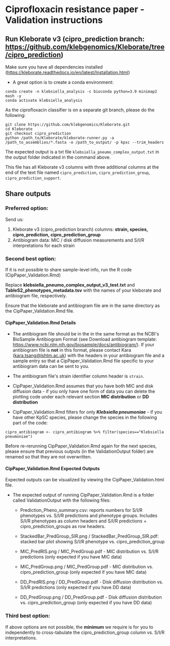 # Ciprofloxacin resistance paper - Validation instructions

## Run Kleborate v3 (cipro_prediction branch: https://github.com/klebgenomics/Kleborate/tree/cipro_prediction)

Make sure you have all dependencies installed (https://kleborate.readthedocs.io/en/latest/Installation.html)

- A great option is to create a conda environment:

```
conda create -n klebsiella_analysis -c bioconda python=3.9 minimap2 mash -y
conda activate klebsiella_analysis
```

As the ciprofloxacin classifier is on a separate git branch, please do the following: 

```
git clone https://github.com/klebgenomics/Kleborate.git
cd Kleborate
git checkout cipro_prediction
python /path_to/Kleborate/kleborate-runner.py -a /path_to_assemblies/*.fasta -o /path_to_output/ -p kpsc --trim_headers
```

The expected output is a txt file `klebsiella_pneumo_complex_output.txt` in the output folder indicated in the command above. 

This file has all Kleborate v3 columns with three additional columns at the end of the text file named `cipro_prediction`, `cipro_prediction_group`, `cipro_prediction_support`.


## Share outputs

### Preferred option: 

Send us:
1. Kleborate v3 (cipro_prediction branch) columns: **strain, species, cipro_prediction, cipro_prediction_group**
2. Antibiogram data: MIC / disk diffusion measurements and S/I/R interpretations for each strain

### Second best option:

If it is not possible to share sample-level info, run the R code (CipPaper_Validation.Rmd)

Replace **klebsiella_pneumo_complex_output_v3_test.txt** and **TableS2_phenotypes_metadata.tsv** with the names of your kleborate and antibiogram file, respectively. 

Ensure that the kleborate and antibiogram file are in the same directory as the CipPaper_Validation.Rmd file. 

#### CipPaper_Validation.Rmd Details

- The antibiogram file should be in the in the same format as the NCBI's BioSample Antibiogram Format (see Download antibiogram template: https://www.ncbi.nlm.nih.gov/biosample/docs/antibiogram/).
If your antibiogram file is **not** in this format, please contact Kara (kara.tsang@lshtm.ac.uk) with the headers in your antibiogram file and a sample entry so that a CipPaper_Validation.Rmd file specific to your antibiogram data can be sent to you.

- The antibiogram file's strain identifier column header is `strain`. 

- CipPaper_Validation.Rmd assumes that you have both MIC and disk diffusion data - if you only have one form of data you can delete the plotting code under each relevant section **MIC distribution** or **DD distribution**

- CipPaper_Validation.Rmd filters for only ***Klebsiella pneumoniae*** - if you have other KpSC species, please change the species in the following part of the code: 

```
cipro_antibiogram <- cipro_antibiogram %>% filter(species=="Klebsiella pneumoniae")
```

Before re-rerunning CipPaper_Validation.Rmd again for the next species, please ensure that previous outputs (in the ValidationOutput folder) are renamed so that they are not overwritten.


#### CipPaper_Validation.Rmd Expected Outputs

Expected outputs can be visualized by viewing the CipPaper_Validation.html file. 

- The expected output of running CipPaper_Validation.Rmd is a folder called ValidationOutput with the following files:

  - Prediction_Pheno_summary.csv: reports numbers for S/I/R phenotypes vs. S/I/R predictions and phenotype groups. Includes S/I/R phenotypes as column headers and S/I/R predictions + cipro_prediction_groups as row headers.

  - StackedBar_PredGroup_SIR.png / StackedBar_PredGroup_SIR.pdf: stacked bar plot showing S/I/R phenotype vs. cipro_prediction_group

  - MIC_PredRIS.png / MIC_PredGroup.pdf - MIC distribution vs. S/I/R predictions (only expected if you have MIC data)
  - MIC_PredGroup.png / MIC_PredGroup.pdf - MIC distribution vs. cipro_prediction_group (only expected if you have MIC data)

  - DD_PredRIS.png / DD_PredGroup.pdf - Disk diffusion distribution vs. S/I/R predictions (only expected if you have DD data)
  - DD_PredGroup.png / DD_PredGroup.pdf - Disk diffusion distribution vs. cipro_prediction_group (only expected if you have DD data)
  
### Third best option:
If above options are not possible, the **minimum** we require is for you to independently to cross-tabulate the cipro_prediction_group column vs. S/I/R interpretations.